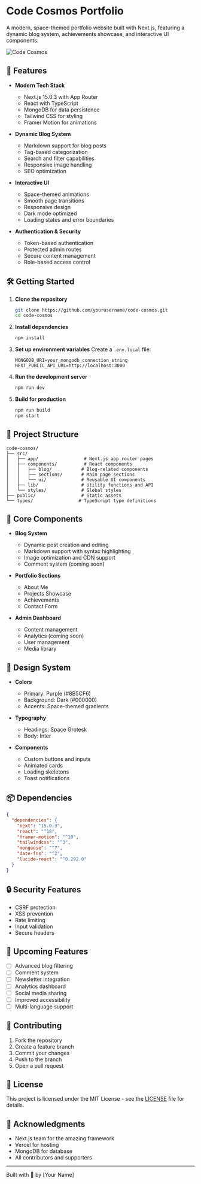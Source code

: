 # Code Cosmos Portfolio

A modern, space-themed portfolio website built with Next.js, featuring a dynamic blog system, achievements showcase, and interactive UI components.

![Code Cosmos](public/images/preview.png)

## 🚀 Features

- **Modern Tech Stack**
  - Next.js 15.0.3 with App Router
  - React with TypeScript
  - MongoDB for data persistence
  - Tailwind CSS for styling
  - Framer Motion for animations

- **Dynamic Blog System**
  - Markdown support for blog posts
  - Tag-based categorization
  - Search and filter capabilities
  - Responsive image handling
  - SEO optimization

- **Interactive UI**
  - Space-themed animations
  - Smooth page transitions
  - Responsive design
  - Dark mode optimized
  - Loading states and error boundaries

- **Authentication & Security**
  - Token-based authentication
  - Protected admin routes
  - Secure content management
  - Role-based access control

## 🛠️ Getting Started

1. **Clone the repository**
   ```bash
   git clone https://github.com/yourusername/code-cosmos.git
   cd code-cosmos
   ```

2. **Install dependencies**
   ```bash
   npm install
   ```

3. **Set up environment variables**
   Create a `.env.local` file:
   ```env
   MONGODB_URI=your_mongodb_connection_string
   NEXT_PUBLIC_API_URL=http://localhost:3000
   ```

4. **Run the development server**
   ```bash
   npm run dev
   ```

5. **Build for production**
   ```bash
   npm run build
   npm start
   ```

## 📁 Project Structure

```
code-cosmos/
├── src/
│   ├── app/                 # Next.js app router pages
│   ├── components/          # React components
│   │   ├── blog/           # Blog-related components
│   │   ├── sections/       # Main page sections
│   │   └── ui/             # Reusable UI components
│   ├── lib/                # Utility functions and API
│   └── styles/             # Global styles
├── public/                 # Static assets
└── types/                 # TypeScript type definitions
```

## 🔧 Core Components

- **Blog System**
  - Dynamic post creation and editing
  - Markdown support with syntax highlighting
  - Image optimization and CDN support
  - Comment system (coming soon)

- **Portfolio Sections**
  - About Me
  - Projects Showcase
  - Achievements
  - Contact Form

- **Admin Dashboard**
  - Content management
  - Analytics (coming soon)
  - User management
  - Media library

## 🎨 Design System

- **Colors**
  - Primary: Purple (#8B5CF6)
  - Background: Dark (#000000)
  - Accents: Space-themed gradients

- **Typography**
  - Headings: Space Grotesk
  - Body: Inter

- **Components**
  - Custom buttons and inputs
  - Animated cards
  - Loading skeletons
  - Toast notifications

## 📦 Dependencies

```json
{
  "dependencies": {
    "next": "15.0.3",
    "react": "^18",
    "framer-motion": "^10",
    "tailwindcss": "^3",
    "mongoose": "^7",
    "date-fns": "^2",
    "lucide-react": "^0.292.0"
  }
}
```

## 🔒 Security Features

- CSRF protection
- XSS prevention
- Rate limiting
- Input validation
- Secure headers

## 🚧 Upcoming Features

- [ ] Advanced blog filtering
- [ ] Comment system
- [ ] Newsletter integration
- [ ] Analytics dashboard
- [ ] Social media sharing
- [ ] Improved accessibility
- [ ] Multi-language support

## 🤝 Contributing

1. Fork the repository
2. Create a feature branch
3. Commit your changes
4. Push to the branch
5. Open a pull request

## 📄 License

This project is licensed under the MIT License - see the [LICENSE](LICENSE) file for details.

## 🙏 Acknowledgments

- Next.js team for the amazing framework
- Vercel for hosting
- MongoDB for database
- All contributors and supporters

---

Built with 💜 by [Your Name]
